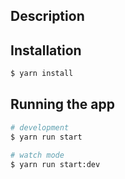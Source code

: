 ## Description



## Installation

```bash
$ yarn install
```

## Running the app

```bash
# development
$ yarn run start

# watch mode
$ yarn run start:dev

